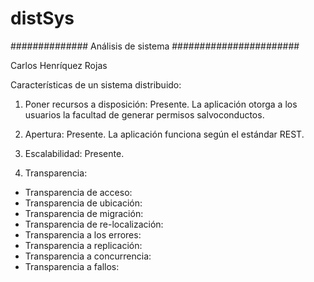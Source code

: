 # distSys

############## Análisis de sistema #######################

Carlos Henríquez Rojas
                              
                              
Características de un sistema distribuido:


1) Poner recursos a disposición: Presente. La aplicación otorga a los usuarios la facultad de generar permisos salvoconductos.

2) Apertura: Presente. La aplicación funciona según el estándar REST.

3) Escalabilidad: Presente.

4) Transparencia: 

- Transparencia de acceso:
- Transparencia de ubicación:
- Transparencia de migración:
- Transparencia de re-localización:
- Transparencia a los errores:
- Transparencia a replicación:
- Transparencia a concurrencia:
- Transparencia a fallos:

